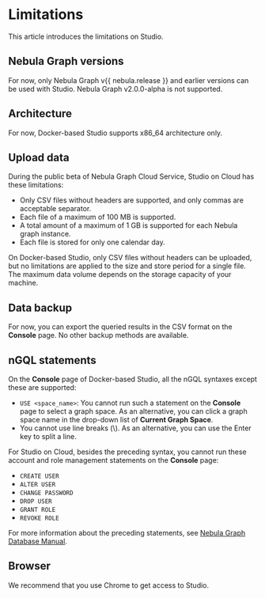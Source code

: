 # Limitations

This article introduces the limitations on Studio.

## Nebula Graph versions

For now, only Nebula Graph v{{ nebula.release }} and earlier versions can be used with Studio. Nebula Graph v2.0.0-alpha is not supported.

## Architecture

For now, Docker-based Studio supports x86_64 architecture only.

## Upload data

During the public beta of Nebula Graph Cloud Service, Studio on Cloud has these limitations:

- Only CSV files without headers are supported, and only commas are acceptable separator.
- Each file of a maximum of 100 MB is supported.
- A total amount of a maximum of 1 GB is supported for each Nebula graph instance.
- Each file is stored for only one calendar day.

On Docker-based Studio, only CSV files without headers can be uploaded, but no limitations are applied to the size and store period for a single file. The maximum data volume depends on the storage capacity of your machine.

## Data backup

For now, you can export the queried results in the CSV format on the **Console** page. No other backup methods are available.

## nGQL statements

On the **Console** page of Docker-based Studio, all the nGQL syntaxes except these are supported:

- `USE <space_name>`: You cannot run such a statement on the **Console** page to select a graph space. As an alternative, you can click a graph space name in the drop-down list of **Current Graph Space**.
- You cannot use line breaks (\\). As an alternative, you can use the Enter key to split a line.

For Studio on Cloud, besides the preceding syntax, you cannot run these account and role management statements on the **Console** page:

- `CREATE USER`
- `ALTER USER`
- `CHANGE PASSWORD`
- `DROP USER`
- `GRANT ROLE`
- `REVOKE ROLE`

For more information about the preceding statements, see [Nebula Graph Database Manual](https://docs.nebula-graph.io/manual-EN/3.build-develop-and-administration/4.account-management-statements/alter-user-syntax/).

## Browser

We recommend that you use Chrome to get access to Studio.
